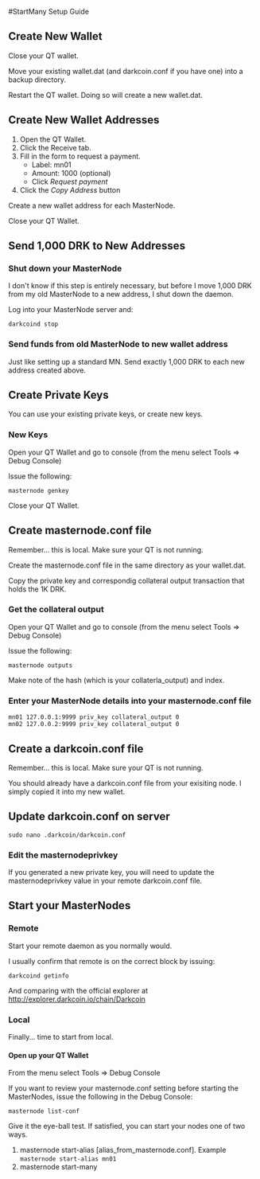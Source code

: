 #StartMany Setup Guide

## Create New Wallet
Close your QT wallet.

Move your existing wallet.dat (and darkcoin.conf if you have one) into a backup directory.

Restart the QT wallet. Doing so will create a new wallet.dat.

## Create New Wallet Addresses

1. Open the QT Wallet.
2. Click the Receive tab.
3. Fill in the form to request a payment.
    * Label: mn01
    * Amount: 1000 (optional)
    * Click *Request payment*
5. Click the *Copy Address* button

Create a new wallet address for each MasterNode.

Close your QT Wallet.

## Send 1,000 DRK to New Addresses

### Shut down your MasterNode
I don't know if this step is entirely necessary, but before I move 1,000 DRK from my old MasterNode to a new address, I shut down the daemon.

Log into your MasterNode server and:

```darkcoind stop```

### Send funds from old MasterNode to new wallet address

Just like setting up a standard MN. Send exactly 1,000 DRK to each new address created above.

## Create Private Keys

You can use your existing private keys, or create new keys.

### New Keys

Open your QT Wallet and go to console (from the menu select Tools => Debug Console)

Issue the following:

```masternode genkey```

Close your QT Wallet.

## Create masternode.conf file

Remember... this is local. Make sure your QT is not running.

Create the masternode.conf file in the same directory as your wallet.dat.

Copy the private key and correspondig collateral output transaction that holds the 1K DRK.

### Get the collateral output

Open your QT Wallet and go to console (from the menu select Tools => Debug Console)

Issue the following:

```masternode outputs```

Make note of the hash (which is your collaterla_output) and index.

### Enter your MasterNode details into your masternode.conf file

```
mn01 127.0.0.1:9999 priv_key collateral_output 0
mn02 127.0.0.2:9999 priv_key collateral_output 0
```

## Create a darkcoin.conf file

Remember... this is local. Make sure your QT is not running.

You should already have a darkcoin.conf file from your exisiting node. I simply copied it into my new wallet.

## Update darkcoin.conf on server

```sudo nano .darkcoin/darkcoin.conf```

### Edit the masternodeprivkey
If you generated a new private key, you will need to update the masternodeprivkey value in your remote darkcoin.conf file.

## Start your MasterNodes

### Remote

Start your remote daemon as you normally would. 

I usually confirm that remote is on the correct block by issuing:

```darkcoind getinfo```

And comparing with the official explorer at http://explorer.darkcoin.io/chain/Darkcoin

### Local

Finally... time to start from local.

#### Open up your QT Wallet

From the menu select Tools => Debug Console

If you want to review your masternode.conf setting before starting the MasterNodes, issue the following in the Debug Console:

```masternode list-conf```

Give it the eye-ball test. If satisfied, you can start your nodes one of two ways.

1. masternode start-alias [alias_from_masternode.conf]. Example ```masternode start-alias mn01```
2. masternode start-many
